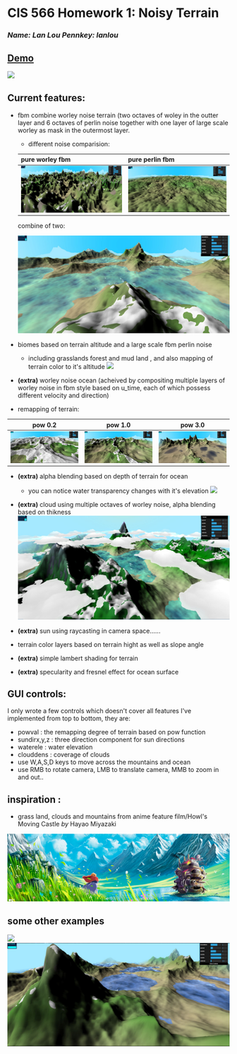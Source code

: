 # CIS 566 Homework 1: Noisy Terrain

### *Name: Lan Lou   Pennkey: lanlou*

## [Demo]( https://lanlou123.github.io/hw01-noisy-terrain/)

![](img/nn.gif)

## Current features:
- fbm combine worley noise terrain (two octaves of woley in the outter layer and 6 octaves of perlin noise together with one layer of large scale worley as mask in the outermost layer.
  - different noise comparision:
  
  pure worley fbm | pure perlin fbm 
  ----|---
  ![](img/pureworley.JPG) | ![](img/pureperlin.JPG) 
  
  combine of two:
  
  ![](img/wp.JPG)

- biomes based on terrain altitude and a large scale fbm perlin noise
  - including grasslands forest and mud land , and also mapping of terrain color to it's altitude
![](img/bio.gif)

- **(extra)** worley noise ocean (acheived by compositing multiple layers of worley noise in fbm style based on u_time,
each of which possess different velocity and direction)
- remapping of terrain:

pow 0.2 | pow 1.0 |pow 3.0
----|---|-------
![](img/pow0.2.JPG) | ![](img/pow1.JPG) | ![](img/pow3.JPG)

- **(extra)** alpha blending based on depth of terrain for ocean
  - you can notice water transparency changes with it's elevation
![](img/waterele.gif)

- **(extra)** cloud using multiple octaves of worley noise, alpha blending based on thikness
![](img/cloud.JPG)
- **(extra)** sun using raycasting in camera space......
- terrain color layers based on terrain hight as well as slope angle
- **(extra)** simple lambert shading for terrain
- **(extra)** specularity and fresnel effect for ocean surface

## GUI controls:

I only wrote a few controls which doesn't cover all features I've implemented
from top to bottom, they are:

- powval : the remapping degree of terrain based on pow function
- sundirx,y,z : three direction component for sun directions
- waterele : water elevation
- clouddens : coverage of clouds
- use W,A,S,D keys to move across the mountains and ocean
- use RMB to rotate camera, LMB to translate camera, MMB to zoom in and out..

## inspiration :

- grass land, clouds and mountains from anime feature film/Howl's Moving Castle *by* Hayao Miyazaki

![](img/ins.jpg)

## some other examples

![](img/aaa.gif)
![](img/dd.JPG)
